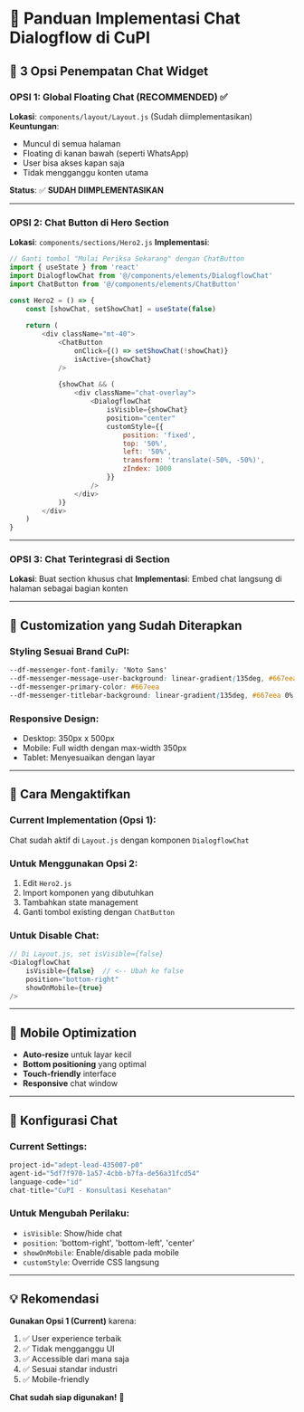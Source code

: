 # 🤖 Panduan Implementasi Chat Dialogflow di CuPI

## 📍 **3 Opsi Penempatan Chat Widget**

### **OPSI 1: Global Floating Chat (RECOMMENDED) ✅**
**Lokasi**: `components/layout/Layout.js` (Sudah diimplementasikan)
**Keuntungan**:
- Muncul di semua halaman
- Floating di kanan bawah (seperti WhatsApp)
- User bisa akses kapan saja
- Tidak mengganggu konten utama

**Status**: ✅ **SUDAH DIIMPLEMENTASIKAN**

---

### **OPSI 2: Chat Button di Hero Section**
**Lokasi**: `components/sections/Hero2.js`
**Implementasi**:

```javascript
// Ganti tombol "Mulai Periksa Sekarang" dengan ChatButton
import { useState } from 'react'
import DialogflowChat from '@/components/elements/DialogflowChat'
import ChatButton from '@/components/elements/ChatButton'

const Hero2 = () => {
    const [showChat, setShowChat] = useState(false)
    
    return (
        <div className="mt-40">
            <ChatButton 
                onClick={() => setShowChat(!showChat)}
                isActive={showChat}
            />
            
            {showChat && (
                <div className="chat-overlay">
                    <DialogflowChat 
                        isVisible={showChat}
                        position="center"
                        customStyle={{
                            position: 'fixed',
                            top: '50%',
                            left: '50%',
                            transform: 'translate(-50%, -50%)',
                            zIndex: 1000
                        }}
                    />
                </div>
            )}
        </div>
    )
}
```

---

### **OPSI 3: Chat Terintegrasi di Section**
**Lokasi**: Buat section khusus chat
**Implementasi**: Embed chat langsung di halaman sebagai bagian konten

---

## 🎨 **Customization yang Sudah Diterapkan**

### **Styling Sesuai Brand CuPI**:
```css
--df-messenger-font-family: 'Noto Sans'
--df-messenger-message-user-background: linear-gradient(135deg, #667eea 0%, #764ba2 100%)
--df-messenger-primary-color: #667eea
--df-messenger-titlebar-background: linear-gradient(135deg, #667eea 0%, #764ba2 100%)
```

### **Responsive Design**:
- Desktop: 350px x 500px
- Mobile: Full width dengan max-width 350px
- Tablet: Menyesuaikan dengan layar

---

## 🚀 **Cara Mengaktifkan**

### **Current Implementation (Opsi 1)**:
Chat sudah aktif di `Layout.js` dengan komponen `DialogflowChat`

### **Untuk Menggunakan Opsi 2**:
1. Edit `Hero2.js`
2. Import komponen yang dibutuhkan
3. Tambahkan state management
4. Ganti tombol existing dengan `ChatButton`

### **Untuk Disable Chat**:
```javascript
// Di Layout.js, set isVisible={false}
<DialogflowChat 
    isVisible={false}  // <-- Ubah ke false
    position="bottom-right"
    showOnMobile={true}
/>
```

---

## 📱 **Mobile Optimization**

- **Auto-resize** untuk layar kecil
- **Bottom positioning** yang optimal
- **Touch-friendly** interface
- **Responsive** chat window

---

## 🔧 **Konfigurasi Chat**

### **Current Settings**:
```javascript
project-id="adept-lead-435007-p0"
agent-id="5df7f970-1a57-4cbb-b7fa-de56a31fcd54"
language-code="id"
chat-title="CuPI - Konsultasi Kesehatan"
```

### **Untuk Mengubah Perilaku**:
- `isVisible`: Show/hide chat
- `position`: 'bottom-right', 'bottom-left', 'center'
- `showOnMobile`: Enable/disable pada mobile
- `customStyle`: Override CSS langsung

---

## 💡 **Rekomendasi**

**Gunakan Opsi 1 (Current)** karena:
1. ✅ User experience terbaik
2. ✅ Tidak mengganggu UI
3. ✅ Accessible dari mana saja
4. ✅ Sesuai standar industri
5. ✅ Mobile-friendly

**Chat sudah siap digunakan!** 🎉